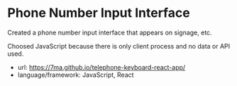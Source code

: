 # Phone Number Input Interface

Created a phone number input interface that appears on signage, etc.

Choosed JavaScript because there is only client process and no data or API used.

- url: https://7ma.github.io/telephone-keyboard-react-app/
- language/framework: JavaScript, React
